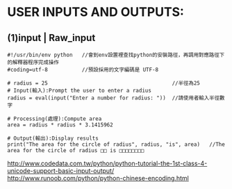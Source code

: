 # USER INPUTS AND OUTPUTS:
## (1)input | Raw_input
```
#!/usr/bin/env python   //會到env設置裡查找python的安裝路徑，再調用對應路徑下的解釋器程序完成操作
#coding=utf-8           //預設採用的文字編碼是 UTF-8

# radius = 25                                        //半徑為25
# Input(輸入):Prompt the user to enter a radius      
radius = eval(input("Enter a number for radius: "))  //請使用者輸入半徑數字

# Processing(處理):Compute area
area = radius * radius * 3.1415962

# Output(輸出):Display results
print("The area for the circle of radius", radius, "is", area)   //The area for the circle of radius □□ is □□□□□□□□
```

http://www.codedata.com.tw/python/python-tutorial-the-1st-class-4-unicode-support-basic-input-output/
http://www.runoob.com/python/python-chinese-encoding.html
